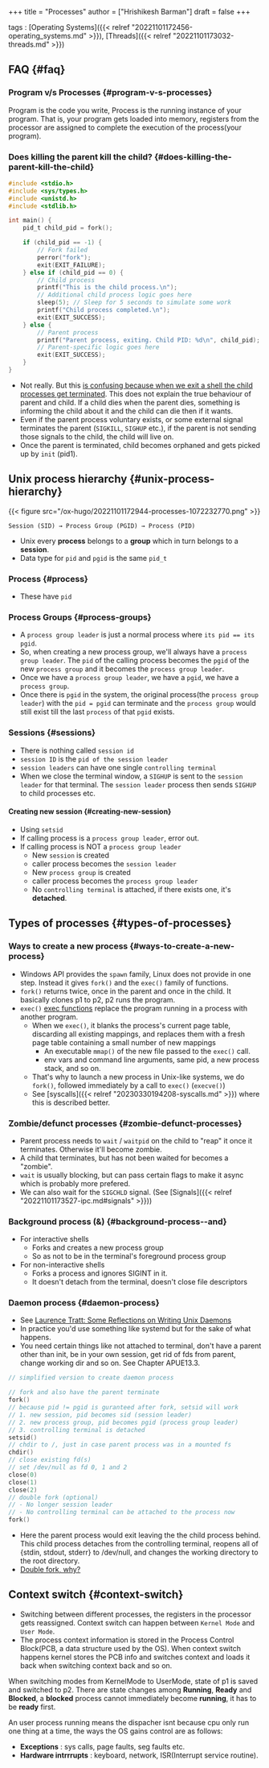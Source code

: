 +++
title = "Processes"
author = ["Hrishikesh Barman"]
draft = false
+++

tags
: [Operating Systems]({{< relref "20221101172456-operating_systems.md" >}}), [Threads]({{< relref "20221101173032-threads.md" >}})


## FAQ {#faq}


### Program v/s Processes {#program-v-s-processes}

Program is the code you write, Process is the running instance of your program. That is, your program gets loaded into memory, registers from the processor are assigned to complete the execution of the process(your program).


### Does killing the parent kill the child? {#does-killing-the-parent-kill-the-child}

```c
#include <stdio.h>
#include <sys/types.h>
#include <unistd.h>
#include <stdlib.h>

int main() {
    pid_t child_pid = fork();

    if (child_pid == -1) {
        // Fork failed
        perror("fork");
        exit(EXIT_FAILURE);
    } else if (child_pid == 0) {
        // Child process
        printf("This is the child process.\n");
        // Additional child process logic goes here
        sleep(5); // Sleep for 5 seconds to simulate some work
        printf("Child process completed.\n");
        exit(EXIT_SUCCESS);
    } else {
        // Parent process
        printf("Parent process, exiting. Child PID: %d\n", child_pid);
        // Parent-specific logic goes here
        exit(EXIT_SUCCESS);
    }
}
```

-   Not really. But this [is confusing because when we exit a shell the child processes get terminated](https://unix.stackexchange.com/questions/158727/is-there-any-unix-variant-on-which-a-child-process-dies-with-its-parent). This does not explain the true behaviour of parent and child. If a child dies when the parent dies, something is informing the child about it and the child can die then if it wants.
-   Even if the parent process voluntary exists, or some external signal terminates the parent (`SIGKILL`, `SIGHUP` etc.), if the parent is not sending those signals to the child, the child will live on.
-   Once the parent is terminated, child becomes orphaned and gets picked up by `init` (pid1).


## Unix process hierarchy {#unix-process-hierarchy}

{{< figure src="/ox-hugo/20221101172944-processes-1072232770.png" >}}

```text
Session (SID) → Process Group (PGID) → Process (PID)
```

-   Unix every **process** belongs to a **group** which in turn belongs to a **session**.
-   Data type for `pid` and `pgid` is the same `pid_t`


### Process {#process}

-   These have `pid`


### Process Groups {#process-groups}

-   A `process group leader` is just a normal process where `its pid == its pgid`.
-   So, when creating a new process group, we'll always have a `process group leader`. The `pid` of the calling process becomes the `pgid` of the new `process group` and it becomes the `process group leader`.
-   Once we have a `process group leader`, we have a `pgid`, we have a `process group`.
-   Once there is `pgid` in the system, the original process(the `process group leader`) with the `pid = pgid` can terminate and the `process group` would still exist till the last `process` of that `pgid` exists.


### Sessions {#sessions}

-   There is nothing called `session id`
-   `session ID` is the `pid of the session leader`
-   `session leaders` can have one single `controlling terminal`
-   When we close the terminal window, a `SIGHUP` is sent to the `session leader` for that terminal. The `session leader` process then sends `SIGHUP` to child processes etc.


#### Creating new session {#creating-new-session}

-   Using `setsid`
-   If calling process is a `process group leader`, error out.
-   If calling process is NOT a `process group leader`
    -   New `session` is created
    -   caller process becomes the `session leader`
    -   New `process group` is created
    -   caller process becomes the `process group leader`
    -   No `controlling terminal` is attached, if there exists one, it's **detached**.


## Types of processes {#types-of-processes}


### Ways to create a new process {#ways-to-create-a-new-process}

-   Windows API provides the `spawn` family, Linux does not provide in one step. Instead it gives `fork()` and the `exec()` family of functions.
-   `fork()` returns twice, once in the parent and once in the child. It basically clones p1 to p2, p2 runs the program.
-   `exec()` [exec functions](https://itdobelikethat.org/post/exec-family/) replace the program running in a process with another program.
    -   When we `exec()`, it blanks the process's current page table, discarding all existing mappings, and replaces them with a fresh page table containing a small number of new mappings
        -   An executable `mmap()` of the new file passed to the `exec()` call.
        -   env vars and command line arguments, same pid, a new process stack, and so on.
    -   That's why to launch a new process in Unix-like systems, we do `fork()`, followed immediately by a call to `exec()` (`execve()`)
    -   See [syscalls]({{< relref "20230330194208-syscalls.md" >}}) where this is described better.


### Zombie/defunct processes {#zombie-defunct-processes}

-   Parent process needs to `wait` / `waitpid` on the child to "reap" it once it terminates. Otherwise it'll become zombie.
-   A child that terminates, but has not been waited for becomes a "zombie".
-   `wait` is usually blocking, but can pass certain flags to make it async which is probably more prefered.
-   We can also wait for the `SIGCHLD` signal. (See [Signals]({{< relref "20221101173527-ipc.md#signals" >}}))


### Background process (&amp;) {#background-process--and}

-   For interactive shells
    -   Forks and creates a new process group
    -   So as not to be in the terminal's foreground process group
-   For non-interactive shells
    -   Forks a process and ignores SIGINT in it.
    -   It doesn't detach from the terminal, doesn't close file descriptors


### Daemon process {#daemon-process}

-   See [Laurence Tratt: Some Reflections on Writing Unix Daemons](https://tratt.net/laurie/blog/2024/some_reflections_on_writing_unix_daemons.html)
-   In practice you'd use something like systemd but for the sake of what happens.
-   You need certain things like not attached to terminal, don't have a parent other than init, be in your own session, get rid of fds from parent, change working dir and so on. See Chapter APUE13.3.

<!--listend-->

```c
// simplified version to create daemon process

// fork and also have the parent terminate
fork()
// because pid != pgid is guranteed after fork, setsid will work
// 1. new session, pid becomes sid (session leader)
// 2. new process group, pid becomes pgid (process group leader)
// 3. controlling terminal is detached
setsid()
// chdir to /, just in case parent process was in a mounted fs
chdir()
// close existing fd(s)
// set /dev/null as fd 0, 1 and 2
close(0)
close(1)
close(2)
// double fork (optional)
// - No longer session leader
// - No controlling terminal can be attached to the process now
fork()
```

-   Here the parent process would exit leaving the the child process behind. This child process detaches from the controlling terminal, reopens all of {stdin, stdout, stderr} to /dev/null, and changes the working directory to the root directory.
-   [Double fork, why?](https://stackoverflow.com/a/16317668)


## Context switch {#context-switch}

-   Switching between different processes, the registers in the processor gets reassigned. Context switch can happen between `Kernel Mode` and `User Mode`.
-   The process context information is stored in the Process Control Block(PCB, a data structure used by the OS). When context switch happens kernel stores the PCB info and switches context and loads it back when switching context back and so on.

When switching modes from KernelMode to UserMode, state of p1 is saved and switched to p2. There are state changes among **Running**, **Ready** and **Blocked**, a **blocked** process cannot immediately become **running**, it has to be **ready** first.

An user process running means the dispacher isnt because cpu only run one thing at a time, the ways the OS gains control are as follows:

-   **Exceptions** : sys calls, page faults, seg faults etc.
-   **Hardware intrrrupts** : keyboard, network, ISR(Interrupt service routine).
